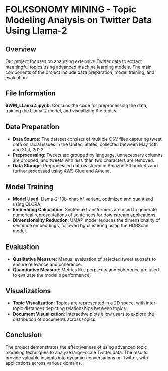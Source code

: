 # FOLKSONOMY MINING - Topic Modeling Analysis on Twitter Data Using Llama-2

## Overview

Our project focuses on analyzing extensive Twitter data to extract meaningful topics using advanced machine learning models. The main components of the project include data preparation, model training, and evaluation.

## File Information

**SWM_LLama2.ipynb**: Contains the code for preprocessing the data, training the Llama-2 model, and visualizing the topics.

## Data Preparation

- **Data Source**: The dataset consists of multiple CSV files capturing tweet data on racial issues in the United States, collected between May 14th and 31st, 2023.
- **Preprocessing**: Tweets are grouped by language, unnecessary columns are dropped, and tweets with less than two characters are removed.
- **Data Storage**: Preprocessed data is stored in Amazon S3 buckets and further processed using AWS Glue and Athena.

## Model Training

- **Model Used**: Llama-2-13b-chat-hf variant, optimized and quantized using QLORA.
- **Embedding Calculation**: Sentence transformers are used to generate numerical representations of sentences for downstream applications.
- **Dimensionality Reduction**: UMAP model reduces the dimensionality of sentence embeddings, followed by clustering using the HDBScan model.

## Evaluation

- **Qualitative Measure**: Manual evaluation of selected tweet subsets to ensure relevance and coherence.
- **Quantitative Measure**: Metrics like perplexity and coherence are used to evaluate the model's performance.

## Visualizations

- **Topic Visualization**: Topics are represented in a 2D space, with inter-topic distances depicting relationships between topics.
- **Document Visualization**: Interactive plots allow users to explore the distribution of documents across topics.

## Conclusion

The project demonstrates the effectiveness of using advanced topic modeling techniques to analyze large-scale Twitter data. The results provide valuable insights into dynamic conversations on Twitter, with applications across various domains.

